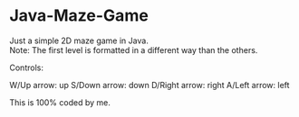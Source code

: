 # Java-Maze-Game

Just a simple 2D maze game in Java.
<br />
Note: The first level is formatted in a different way than the others.

Controls:

W/Up arrow: up
S/Down arrow: down
D/Right arrow: right
A/Left arrow: left

This is 100% coded by me.
